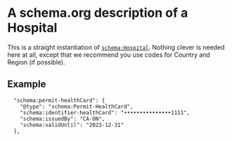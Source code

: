 # A schema.org description of a Hospital

This is a straight instantiation of [`schema:Hospital`](https://schema.org/Hospital).
Nothing clever is needed here at all, except that we 
recommend you use codes for Country and Region (if possible).

## Example

      "schema:permit-healthCard": {
        "@type": "schema:Permit-HealthCard",
        "schema:identifier-healthCard": "•••••••••••••••1111",
        "schema:issuedBy": "CA-ON",
        "schema:validUntil": "2023-12-31"
      },
